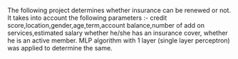 
The following project determines whether insurance can be renewed or not.
It takes into account the following parameters :- credit score,location,gender,age,term,account balance,number of add on services,estimated salary whether he/she has an insurance cover, whether he is an active member.
MLP algorithm  with 1 layer (single layer perceptron) was applied to determine the same.
